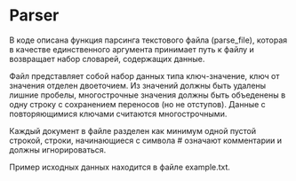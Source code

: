 # Parser

В коде описана функция парсинга текстового файла (parse_file), которая в качестве единственного аргумента принимает путь к файлу и возвращает набор словарей, содержащих данные. 

Файл представляет собой набор данных типа ключ-значение, ключ от значения отделен двоеточием. Из значений должны быть удалены лишние пробелы, многострочные значения должны быть объеденены в одну строку с сохранением переносов (но не отступов). Данные с повторяющимися ключами считаются многострочными.

Каждый документ в файле разделен как минимум одной пустой строкой, строки, начинающиеся с символа # означают комментарии и должны игнорироваться.

Пример исходных данных находится в файле example.txt.
